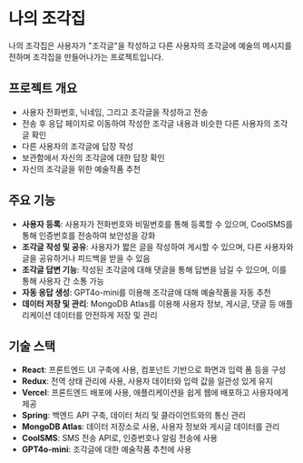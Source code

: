 # 나의 조각집

나의 조각집은 사용자가 "조각글"을 작성하고 다른 사용자의 조각글에 예술의 메시지를 전하며 조각집을 만들어나가는 프로젝트입니다.

## 프로젝트 개요	

- 사용자 전화번호, 닉네임, 그리고 조각글을 작성하고 전송
- 전송 후 응답 페이지로 이동하여 작성한 조각글 내용과 비슷한 다른 사용자의 조각글 확인
- 다른 사용자의 조각글에 답장 작성
- 보관함에서 자신의 조각글에 대한 답장 확인
- 자신의 조각글을 위한 예술작품 추천

## 주요 기능

- **사용자 등록**: 사용자가 전화번호와 비밀번호를 통해 등록할 수 있으며, CoolSMS를 통해 인증번호를 전송하여 보안성을 강화
- **조각글 작성 및 공유**: 사용자가 짧은 글을 작성하여 게시할 수 있으며, 다른 사용자와 글을 공유하거나 피드백을 받을 수 있음
- **조각글 답변 기능**: 작성된 조각글에 대해 댓글을 통해 답변을 남길 수 있으며, 이를 통해 사용자 간 소통 가능
- **자동 응답 생성**: GPT4o-mini를 이용해 조각글애 대해 예술작품을 자동 추천
- **데이터 저장 및 관리**: MongoDB Atlas를 이용해 사용자 정보, 게시글, 댓글 등 애플리케이션 데이터를 안전하게 저장 및 관리

## 기술 스택

- **React**: 프론트엔드 UI 구축에 사용, 컴포넌트 기반으로 화면과 입력 폼 등을 구성
- **Redux**: 전역 상태 관리에 사용, 사용자 데이터와 입력 값을 일관성 있게 유지
- **Vercel**: 프론트엔드 배포에 사용, 애플리케이션을 쉽게 웹에 배포하고 사용자에게 제공
- **Spring**: 백엔드 API 구축, 데이터 처리 및 클라이언트와의 통신 관리
- **MongoDB Atlas**: 데이터 저장소로 사용, 사용자 정보와 게시글 데이터를 관리
- **CoolSMS**: SMS 전송 API로, 인증번호나 알림 전송에 사용
- **GPT4o-mini**: 조각글에 대한 예술작품 추천에 사용
